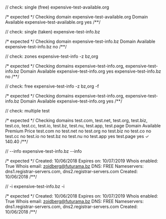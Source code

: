 // check: single (free)
expensive-test-available.org

/* expected */
Checking domain expensive-test-available.org
Domain                        Available
expensive-test-available.org     yes
/**/

// check: single (taken)
expensive-test-info.bz

/* expected */
Checking domain expensive-test-info.bz
Domain                  Available
expensive-test-info.bz     no
/**/

// check: zones
expensive-test-info -z bz,org

/* expected */
Checking domains expensive-test-info.org, expensive-test-info.bz
Domain                   Available
expensive-test-info.org     yes
expensive-test-info.bz      no
/**/

// check: free
expensive-test-info -z bz,org -f

/* expected */
Checking domains expensive-test-info.org, expensive-test-info.bz
Domain                   Available
expensive-test-info.org     yes
/**/

// check: multiple
test

/* expected */
Checking domains test.com, test.net, test.org, test.biz, test.co, test.cc, test.io, test.bz, test.nu, test.app, test.page
Domain     Available  Premium  Price
test.com      no
test.net      no
test.org      no
test.biz      no
test.co       no
test.cc       no
test.io       no
test.bz       no
test.nu       no
test.app      yes
test.page     yes        ✓     140.40
/**/

// --info
expensive-test-info.bz --info

/* expected */
Created:        10/06/2018
Expires on:     10/07/2019
Whois enabled:  True
Whois email:    zoidberg@futurama.bz
DNS:            FREE
Nameservers:    dns1.registrar-servers.com, dns2.registrar-servers.com
Created:        10/06/2018
/**/

// -i
expensive-test-info.bz -i

/* expected */
Created:        10/06/2018
Expires on:     10/07/2019
Whois enabled:  True
Whois email:    zoidberg@futurama.bz
DNS:            FREE
Nameservers:    dns1.registrar-servers.com, dns2.registrar-servers.com
Created:        10/06/2018
/**/